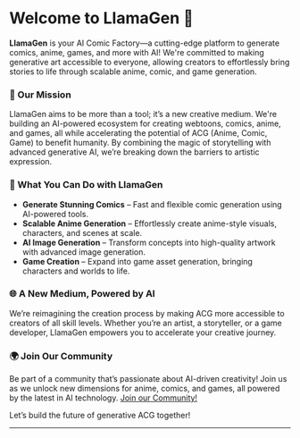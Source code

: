 # Welcome to LlamaGen 🦙

**LlamaGen** is your AI Comic Factory—a cutting-edge platform to generate comics, anime, games, and more with AI! We're committed to making generative art accessible to everyone, allowing creators to effortlessly bring stories to life through scalable anime, comic, and game generation.

### 🌟 Our Mission  
LlamaGen aims to be more than a tool; it’s a new creative medium. We're building an AI-powered ecosystem for creating webtoons, comics, anime, and games, all while accelerating the potential of ACG (Anime, Comic, Game) to benefit humanity. By combining the magic of storytelling with advanced generative AI, we’re breaking down the barriers to artistic expression.

### 🚀 What You Can Do with LlamaGen
- **Generate Stunning Comics** – Fast and flexible comic generation using AI-powered tools.
- **Scalable Anime Generation** – Effortlessly create anime-style visuals, characters, and scenes at scale.
- **AI Image Generation** – Transform concepts into high-quality artwork with advanced image generation.
- **Game Creation** – Expand into game asset generation, bringing characters and worlds to life.

### 🌐 A New Medium, Powered by AI  
We’re reimagining the creation process by making ACG more accessible to creators of all skill levels. Whether you’re an artist, a storyteller, or a game developer, LlamaGen empowers you to accelerate your creative journey.

### 🌍 Join Our Community  
Be part of a community that’s passionate about AI-driven creativity! Join us as we unlock new dimensions for anime, comics, and games, all powered by the latest in AI technology. [Join our Community!](https://llamagen.ai/)

Let’s build the future of generative ACG together!

--- 

